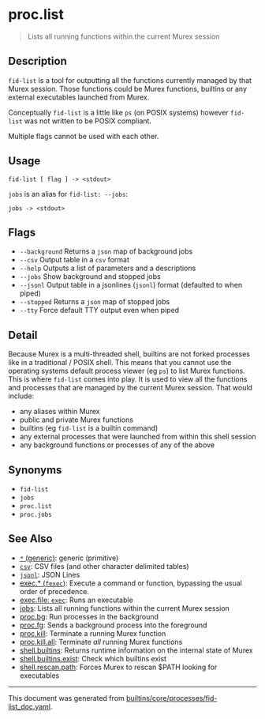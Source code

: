 # proc.list

> Lists all running functions within the current Murex session

## Description

`fid-list` is a tool for outputting all the functions currently managed by that
Murex session. Those functions could be Murex functions, builtins or any
external executables launched from Murex.

Conceptually `fid-list` is a little like `ps` (on POSIX systems) however
`fid-list` was not written to be POSIX compliant.

Multiple flags cannot be used with each other.

## Usage

```
fid-list [ flag ] -> <stdout>
```

`jobs` is an alias for `fid-list: --jobs`:
```
jobs -> <stdout>
```

## Flags

* `--background`
    Returns a `json` map of background jobs
* `--csv`
    Output table in a `csv` format
* `--help`
    Outputs a list of parameters and a descriptions
* `--jobs`
    Show background and stopped jobs
* `--jsonl`
    Output table in a jsonlines (`jsonl`) format (defaulted to when piped)
* `--stopped`
    Returns a `json` map of stopped jobs
* `--tty`
    Force default TTY output even when piped

## Detail

Because Murex is a multi-threaded shell, builtins are not forked processes
like in a traditional / POSIX shell. This means that you cannot use the
operating systems default process viewer (eg `ps`) to list Murex functions.
This is where `fid-list` comes into play. It is used to view all the functions
and processes that are managed by the current Murex session. That would
include:

* any aliases within Murex
* public and private Murex functions
* builtins (eg `fid-list` is a builtin command)
* any external processes that were launched from within this shell session
* any background functions or processes of any of the above

## Synonyms

* `fid-list`
* `jobs`
* `proc.list`
* `proc.jobs`


## See Also

* [`*` (generic)](../types/generic.md):
  generic (primitive)
* [`csv`](../types/csv.md):
  CSV files (and other character delimited tables)
* [`jsonl`](../types/jsonl.md):
  JSON Lines
* [exec.* (`fexec`)](../commands/fexec.md):
  Execute a command or function, bypassing the usual order of precedence.
* [exec.file: `exec`](../commands/exec.md):
  Runs an executable
* [jobs](../commands/fid-list.md):
  Lists all running functions within the current Murex session
* [proc.bg](../commands/bg.md):
  Run processes in the background
* [proc.fg](../commands/fg.md):
  Sends a background process into the foreground
* [proc.kill](../commands/fid-kill.md):
  Terminate a running Murex function
* [proc.kill.all](../commands/fid-killall.md):
  Terminate _all_ running Murex functions
* [shell.builtins](../commands/runtime.md):
  Returns runtime information on the internal state of Murex
* [shell.builtins.exist](../commands/bexists.md):
  Check which builtins exist
* [shell.rescan.path](../commands/murex-update-exe-list.md):
  Forces Murex to rescan $PATH looking for executables

<hr/>

This document was generated from [builtins/core/processes/fid-list_doc.yaml](https://github.com/lmorg/murex/blob/master/builtins/core/processes/fid-list_doc.yaml).